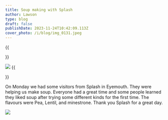 ```yaml
---
title: Soup making with Splash
author: Lawson
type: blog
draft: false
publishDate: 2023-11-24T10:42:09.113Z
cover_photo: /i/blog/img_0131.jpeg
---
```

{{<aside side="right">}}


![](/i/blog/img_0130.jpeg)
{{</aside>}}

On Monday we had some visitors from Splash in Eyemouth. They were helping us make soup. Everyone had a great time and some people learned they liked soup after trying some different kinds for the first time. The flavours were Pea, Lentil, and minestrone. Thank you Splash for a great day.

![](/i/blog/img_0132.jpeg)

